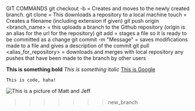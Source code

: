GIT COMMANDS
git checkout -b = Creates and moves to the newly created branch.
git clone <url> = This downloads a repository to a local machine
touch <filename> = Creates a filename (including extension if given) 
git push origin <branch_name> = this uploads a branch to the Github repository (origin is an alias for the url for the repository)
git add <filename> = stages a file so it is ready to be committed as a change
git commit -m "Message" = saves modifications made to a file and gives a description of the commit
git pull <alias_for_repository> <branch> = downloads and merges with local repository any pushes that have been made to the branch by other users

**This is something bold**
*This is something italic*
[This is Google](http://www.google.com)

    This is code, haha!
    
![This is a picture of Matt and Jeff](https://www.dropbox.com/s/2s5zsjswb5v4zcc/Matt_Jeff_Picture.png?dl=1  "Hover text for Matt & Jeff")
>>>>>>> new_branch
